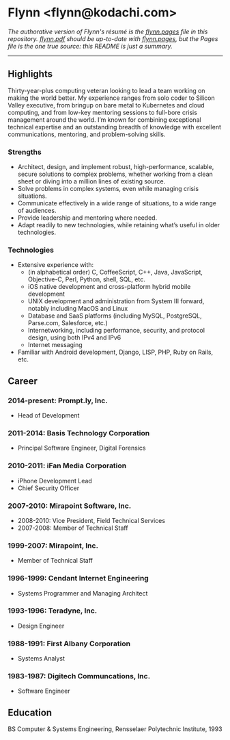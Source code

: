 Flynn &lt;flynn&#x040;kodachi.com&gt;
====================================

_The authorative version of Flynn's résumé is the [flynn.pages] file in
this repository. [flynn.pdf] should be up-to-date with [flynn.pages], but the
Pages file is the one true source: this README is just a summary._

[flynn.pages]: https://github.com/kflynn/resume/blob/main/flynn.pages
[flynn.pdf]: https://github.com/kflynn/resume/blob/main/flynn.pdf

-----------------------------------------------------------------------------

## Highlights

Thirty-year-plus computing veteran looking to lead a team working on making
the world better. My experience ranges from solo coder to Silicon Valley
executive, from bringup on bare metal to Kubernetes and cloud computing, and
from low-key mentoring sessions to full-bore crisis management around the
world. I’m known for combining exceptional technical expertise and an
outstanding breadth of knowledge with excellent communications, mentoring,
and problem-solving skills. 

### Strengths
- Architect, design, and implement robust, high-performance, scalable, secure
  solutions to complex problems, whether working from a clean sheet or diving
  into a million lines of existing source.
- Solve problems in complex systems, even while managing crisis situations.
- Communicate effectively in a wide range of situations, to a wide range of
  audiences.
- Provide leadership and mentoring where needed.
- Adapt readily to new technologies, while retaining what’s useful in older
  technologies.

### Technologies
- Extensive experience with:
   - (in alphabetical order) C, CoffeeScript, C++, Java, JavaScript, Objective-C,
     Perl, Python, shell, SQL, etc.
   - iOS native development and cross-platform hybrid mobile development
   - UNIX development and administration from System III forward, notably including
     MacOS and Linux
   - Database and SaaS platforms (including MySQL, PostgreSQL, Parse.com, Salesforce,
     etc.)
   - Internetworking, including performance, security, and protocol design, using
     both IPv4 and IPv6
   - Internet messaging
- Familiar with Android development, Django, LISP, PHP, Ruby on Rails, etc.

## Career

### 2014-present: Prompt.ly, Inc.
- Head of Development

### 2011-2014: Basis Technology Corporation
- Principal Software Engineer, Digital Forensics

### 2010-2011: iFan Media Corporation
- iPhone Development Lead
- Chief Security Officer

### 2007-2010: Mirapoint Software, Inc.
- 2008-2010: Vice President, Field Technical Services
- 2007-2008: Member of Technical Staff

### 1999-2007: Mirapoint, Inc.
- Member of Technical Staff

### 1996-1999: Cendant Internet Engineering
- Systems Programmer and Managing Architect

### 1993-1996: Teradyne, Inc.
- Design Engineer

### 1988-1991: First Albany Corporation
- Systems Analyst

### 1983-1987: Digitech Communcations, Inc.
- Software Engineer

## Education
BS Computer & Systems Engineering, Rensselaer Polytechnic Institute, 1993
